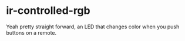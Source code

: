 # ir-controlled-rgb
Yeah pretty straight forward, an LED that changes color when you push buttons on a remote.
